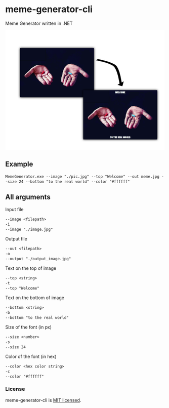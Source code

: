 # meme-generator-cli
Meme Generator written in .NET

<p align="center">
    <img src="sample.png" alt="Sample usage"/>
</p>

## Example
```
MemeGenerator.exe --image "./pic.jpg" --top "Welcome" --out meme.jpg --size 24 --bottom "to the real world" --color "#ffffff"
```

## All arguments
Input file
```
--image <filepath>
-i
--image "./image.jpg"
```

Output file
```
--out <filepath>
-o
--output "./output_image.jpg"
```

Text on the top of image
```
--top <string>
-t
--top "Welcome"
```

Text on the bottom of image
```
--bottom <string>
-b
--bottom "to the real world"
```

Size of the font (in px)
```
--size <number>
-s
--size 24
```

Color of the font (in hex)
```
--color <hex color string>
-c
--color "#ffffff"
```

### License
meme-generator-cli is [MIT licensed](./LICENSE).
